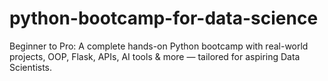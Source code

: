 # python-bootcamp-for-data-science
Beginner to Pro: A complete hands-on Python bootcamp with real-world projects, OOP, Flask, APIs, AI tools &amp; more — tailored for aspiring Data Scientists.
